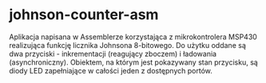 # johnson-counter-asm

Aplikacja napisana w Assemblerze korzystająca z mikrokontrolera MSP430 realizująca funkcję licznika
Johnsona 8-bitowego. Do użytku oddane są dwa przyciski - inkrementacji (reagujący zboczem) i ładowania (asynchroniczny).
Obiektem, na którym jest pokazywany stan przycisku, są diody LED zapełniające w całości jeden z dostępnych portów.
